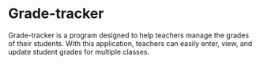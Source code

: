 # Grade-tracker
Grade-tracker is a program designed to help teachers manage the grades of their students. With this application, teachers can easily enter, view, and update student grades for multiple classes.
